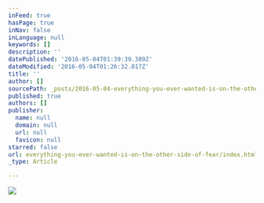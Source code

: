 ```yaml
---
inFeed: true
hasPage: true
inNav: false
inLanguage: null
keywords: []
description: ''
datePublished: '2016-05-04T01:39:39.389Z'
dateModified: '2016-05-04T01:26:32.017Z'
title: ''
author: []
sourcePath: _posts/2016-05-04-everything-you-ever-wanted-is-on-the-other-side-of-fear.md
published: true
authors: []
publisher:
  name: null
  domain: null
  url: null
  favicon: null
starred: false
url: everything-you-ever-wanted-is-on-the-other-side-of-fear/index.html
_type: Article

---
```

![](https://the-grid-user-content.s3-us-west-2.amazonaws.com/ab6db6a2-0b88-4598-a51f-0b197ce29df8.jpg)
